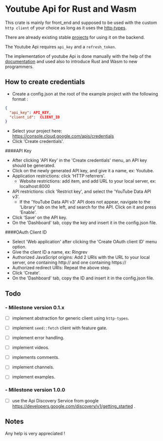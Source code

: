 # Youtube Api for Rust and Wasm

This crate is mainly for front_end  and supposed to be used with the custom `http client` of your choice as long as it uses the [http-types](https://docs.rs/http-types/2.11.0/http_types/). 

There are already existing stable [projects](https://github.com/Byron/google-apis-rs) for using it on the backend.

The Youtube Api requires `api_key` and a `refresh_token`.

The implementation of youtube Api is done manually with the help of the [documentation](https://developers.google.com/youtube/v3/docs) and used also to introduce Rust and Wasm to new programmers.


## How to create credentials


- Create a config.json at the root of the example project with the following format :

```json
{
  "api_key": API_KEY,
  "client_id":  CLIENT_ID
}
```
- Select your project here: https://console.cloud.google.com/apis/credentials
- Click 'Create credentials'.

####API Key
- After clicking 'API Key' in the 'Create credentials' menu, an API key should be generated.
- Click on the newly generated API key, and give it a name, ex: Youtube.
- Application restrictions: click 'HTTP referrers'.
    - Website restrictions: add item, and add URL to your local server, ex: localhost:8000
- API restrictions: click 'Restrict key', and select the 'YouTube Data API v3'.
    - If the 'YouTube Data API v3' API does not appear, navigate to the 'Library' tab on the left, and search for the API. Click on it and press 'Enable'.
- Click 'Save' on the API key.
- On the 'Dashboard' tab, copy the key and insert it in the config.json file.

####OAuth Client ID
- Select 'Web application' after clicking the 'Create OAuth client ID' menu option.
- Give the client ID a name, ex: Ringrev
- Authorized JavaScript origins: Add 2 URIs with the URL to your local server, one containing http:// and one containing https://
- Authorized redirect URIs: Repeat the above step.
- Click 'Create'.
- On the 'Dashboard' tab, copy the ID and insert it in the config.json file.


## Todo 

### - Milestone version 0.1.x
    

- [ ] implement abstraction for generic client using `http-types`.
- [ ] implement `seed::fetch` client with feature gate.
- [ ] implement error handling.
- [ ] implement videos.
- [ ] implements comments.
- [ ] implement channels.
- [ ] implement examples.


### - Milestone version 1.0.0

- [ ] use the Api Discovery Service from google https://developers.google.com/discovery/v1/getting_started .


## Notes

Any help is very appreciated !
